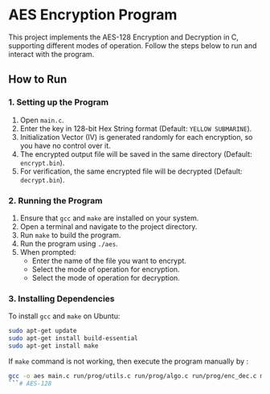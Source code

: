 # AES Encryption Program

This project implements the AES-128 Encryption and Decryption in C, supporting different modes of operation. Follow the steps below to run and interact with the program.

## How to Run

### 1. Setting up the Program

1. Open `main.c`.
2. Enter the key in 128-bit Hex String format (Default: `YELLOW SUBMARINE`).
3. Initialization Vector (IV) is generated randomly for each encryption, so you have no control over it.
4. The encrypted output file will be saved in the same directory (Default: `encrypt.bin`).
5. For verification, the same encrypted file will be decrypted (Default: `decrypt.bin`).

### 2. Running the Program

1. Ensure that `gcc` and `make` are installed on your system.
2. Open a terminal and navigate to the project directory.
3. Run `make` to build the program.
4. Run the program using `./aes`.
5. When prompted:
   - Enter the name of the file you want to encrypt.
   - Select the mode of operation for encryption.
   - Select the mode of operation for decryption.

### 3. Installing Dependencies

To install `gcc` and `make` on Ubuntu:

```bash
sudo apt-get update
sudo apt-get install build-essential
sudo apt-get install make
```

If `make` command is not working, then execute the program manually by :

```bash
gcc -o aes main.c run/prog/utils.c run/prog/algo.c run/prog/enc_dec.c modes/prog/enc/cfb_enc.c modes/prog/dec/cfb_dec.c modes/prog/enc/ofb_enc.c modes/prog/dec/ofb_dec.c modes/prog/enc/ecb_enc.c modes/prog/dec/ecb_dec.c modes/prog/enc/cbc_enc.c modes/prog/dec/cbc_dec.c
```# AES-128
